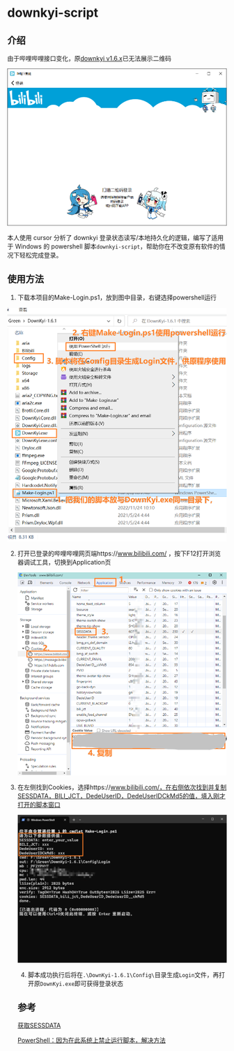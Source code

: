 # downkyi-script

## 介绍

由于哔哩哔哩接口变化，原[downkyi v1.6.x](https://github.com/leiurayer/downkyi/tree/v1.6.x)已无法展示二维码

![image-20250810223638772](assets/image-20250810223638772.png)



本人使用 cursor 分析了 downkyi 登录状态读写/本地持久化的逻辑，编写了适用于 Windows 的 powershell 脚本`downkyi-script`，帮助你在不改变原有软件的情况下轻松完成登录。

## 使用方法

1. 下载本项目的Make-Login.ps1，放到图中目录，右键选择powershell运行

![image-20250810224453078](assets/image-20250810224453078.png)

2. 打开已登录的哔哩哔哩网页端https://www.bilibili.com/ ，按下F12打开浏览器调试工具，切换到Application页

   ![image-20250810231126269](assets/image-20250810231126269.png)

3. 在左侧找到Cookies，选择https://www.bilibili.com/，在右侧依次找到并复制SESSDATA，BILI_JCT，DedeUserID，DedeUserIDCkMd5的值，填入刚才打开的脚本窗口

   ![image-20250810231500864](assets/image-20250810231500864.png)
   
   4. 脚本成功执行后将在`.\DownKyi-1.6.1\Config\`目录生成`Login`文件，再打开原`DownKyi.exe`即可获得登录状态
   
   ## 参考
   
   [获取SESSDATA](https://github.com/BilibiliVideoDownload/BilibiliVideoDownload/wiki/%E8%8E%B7%E5%8F%96SESSDATA)
   
   [PowerShell：因为在此系统上禁止运行脚本，解决方法](https://syxdevcode.github.io/2021/09/04/PowerShell%EF%BC%9A%E5%9B%A0%E4%B8%BA%E5%9C%A8%E6%AD%A4%E7%B3%BB%E7%BB%9F%E4%B8%8A%E7%A6%81%E6%AD%A2%E8%BF%90%E8%A1%8C%E8%84%9A%E6%9C%AC%EF%BC%8C%E8%A7%A3%E5%86%B3%E6%96%B9%E6%B3%95/)